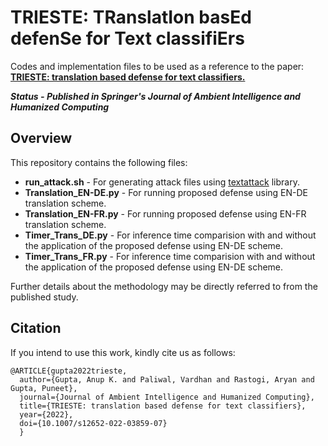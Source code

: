 # TRIESTE: TRanslatIon basEd defenSe for Text classifiErs
Codes and implementation files to be used as a reference to the paper: [**TRIESTE: translation based defense for text classifiers.**](https://doi.org/10.1007/s12652-022-03859-0)

***Status - Published in Springer's Journal of Ambient Intelligence and Humanized Computing*** 

## Overview
This repository contains the following files:

- **run_attack.sh** - For generating attack files using [textattack](https://github.com/QData/TextAttack) library.
- **Translation_EN-DE.py** -  For running proposed defense using EN-DE translation scheme.
- **Translation_EN-FR.py** -  For running proposed defense using EN-FR translation scheme.
- **Timer_Trans_DE.py** - For inference time comparision with and without the application of the proposed defense using EN-DE scheme.
- **Timer_Trans_FR.py** - For inference time comparision with and without the application of the proposed defense using EN-DE scheme.

Further details about the methodology may be directly referred to from the published study.

## Citation  
If you intend to use this work, kindly cite us as follows:  

```
@ARTICLE{gupta2022trieste,  
  author={Gupta, Anup K. and Paliwal, Vardhan and Rastogi, Aryan and Gupta, Puneet},  
  journal={Journal of Ambient Intelligence and Humanized Computing},   
  title={TRIESTE: translation based defense for text classifiers},   
  year={2022},  
  doi={10.1007/s12652-022-03859-07}
  }  
```
